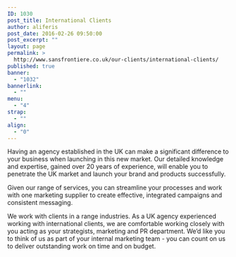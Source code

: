 ```yaml
---
ID: 1030
post_title: International Clients
author: aliferis
post_date: 2016-02-26 09:50:00
post_excerpt: ""
layout: page
permalink: >
  http://www.sansfrontiere.co.uk/our-clients/international-clients/
published: true
banner:
  - "1032"
bannerlink:
  - ""
menu:
  - "4"
strap:
  - ""
align:
  - "0"
---
```

Having an agency established in the UK can make a significant difference to your business when launching in this new market. Our detailed knowledge and expertise, gained over 20 years of experience, will enable you to penetrate the UK market and launch your brand and products successfully.

Given our range of services, you can streamline your processes and work with one marketing supplier to create effective, integrated campaigns and consistent messaging.

We work with clients in a range industries. As a UK agency experienced working with international clients, we are comfortable working closely with you acting as your strategists, marketing and PR department. We’d like you to think of us as part of your internal marketing team - you can count on us to deliver outstanding work on time and on budget.